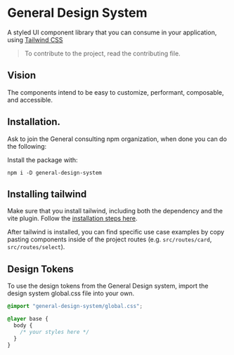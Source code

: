 # General Design System

A styled UI component library that you can consume in your application, using [Tailwind CSS](https://tailwindcss.com/)

> To contribute to the project, read the contributing file.

## Vision

The components intend to be easy to customize, performant, composable, and accessible.

## Installation.

Ask to join the General consulting npm organization, when done you can do the following:

Install the package with:

```tsx
npm i -D general-design-system
```

## Installing tailwind

Make sure that you install tailwind, including both the dependency and the vite plugin. Follow the [installation steps here](https://tailwindcss.com/docs/installation/using-vite).

After tailwind is installed, you can find specific use case examples by copy pasting components inside of the project routes (e.g. `src/routes/card`, `src/routes/select`).

## Design Tokens

To use the design tokens from the General Design system, import the design system global.css file into your own.

```css
@import "general-design-system/global.css";

@layer base {
  body {
    /* your styles here */
  }
}
```


